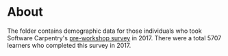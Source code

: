 # About
The folder contains demographic data for those individuals who took Software Carpentry's [pre-workshop survey](https://github.com/carpentries/assessment/blob/master/learner-assessment/surveys/swc_presurvey.pdf) in 2017. There were a total 5707 learners who completed this survey in 2017.
